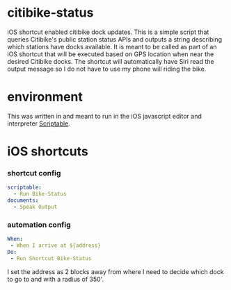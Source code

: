 # citibike-status
iOS shortcut enabled citibike dock updates. This is a simple script that queries Citibike's public station status APIs and outputs a string describing which stations have docks available. It is meant to be called as part of an iOS shortcut that will be executed based on GPS location when near the desired Citibike docks. The shortcut will automatically have Siri read the output message so I do not have to use my phone will riding the bike.

# environment
This was written in and meant to run in the iOS javascript editor and interpreter [Scriptable](https://scriptable.app/).

# iOS shortcuts
### shortcut config
```yml
scriptable:
  - Run Bike-Status
documents:
  - Speak Output
```
### automation config
```yml
When:
 - When I arrive at ${address}
Do:
 - Run Shortcut Bike-Status
```
I set the address as 2 blocks away from where I need to decide which dock to go to and with a radius of 350'.
